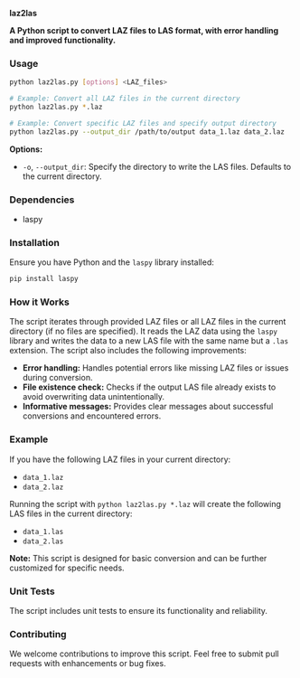 **laz2las**

**A Python script to convert LAZ files to LAS format, with error handling and improved functionality.**

### Usage

```bash
python laz2las.py [options] <LAZ_files>

# Example: Convert all LAZ files in the current directory
python laz2las.py *.laz

# Example: Convert specific LAZ files and specify output directory
python laz2las.py --output_dir /path/to/output data_1.laz data_2.laz
```

**Options:**

* `-o`, `--output_dir`: Specify the directory to write the LAS files. Defaults to the current directory.

### Dependencies

* laspy

### Installation

Ensure you have Python and the `laspy` library installed:

```bash
pip install laspy
```

### How it Works

The script iterates through provided LAZ files or all LAZ files in the current directory (if no files are specified). It reads the LAZ data using the `laspy` library and writes the data to a new LAS file with the same name but a `.las` extension. The script also includes the following improvements:

* **Error handling:** Handles potential errors like missing LAZ files or issues during conversion.
* **File existence check:** Checks if the output LAS file already exists to avoid overwriting data unintentionally.
* **Informative messages:** Provides clear messages about successful conversions and encountered errors.

### Example

If you have the following LAZ files in your current directory:

* `data_1.laz`
* `data_2.laz`

Running the script with `python laz2las.py *.laz` will create the following LAS files in the current directory:

* `data_1.las`
* `data_2.las`

**Note:** This script is designed for basic conversion and can be further customized for specific needs.

### Unit Tests

The script includes unit tests to ensure its functionality and reliability.

### Contributing

We welcome contributions to improve this script. Feel free to submit pull requests with enhancements or bug fixes.
